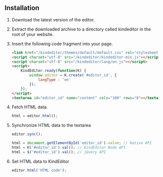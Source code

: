 
## Installation

1. Download the latest version of the editor.

2. Extract the downloaded archive to a directory called kindeditor in the root of your website.

3. Insert the following code fragment into your page.

	```html
	<link href="/kindeditor/themes/default/default.css" rel="stylesheet" />
	<script charset="utf-8" src="/kindeditor/kindeditor-min.js"></script>
	<script charset="utf-8" src="/kindeditor/lang/en.js"></script>
	<script>
		KindEditor.ready(function(K) {
			window.editor = K.create('#editor_id', {
				langType : 'en'
			});
		});
	</script>
	<textarea id="editor_id" name="content" cols="100" rows="8"></textarea>
	```

4. Fetch HTML data.

	```javascript
	html = editor.html();
	```

5. Synchronize HTML data to the textarea
	```javascript
	editor.sync();

	html = document.getElementById('editor_id').value; // Native API
	html = K('#editor_id').val(); // KindEditor Node API
	html = $('#editor_id').val(); // jQuery API
	```

6. Set HTML data to KindEditor
	```javascript
	editor.html('HTML code');
	```